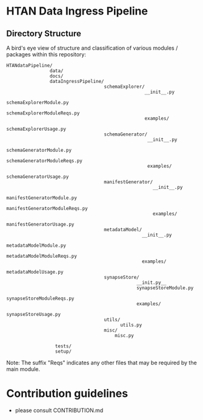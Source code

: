 # HTAN Data Ingress Pipeline

## Directory Structure

A bird's eye view of structure and classification of various modules / packages within this repository:
    
    HTANdataPipeline/
                    data/
                    docs/
                    dataIngressPipeline/
                                        schemaExplorer/
                                                       __init__.py
                                                       schemaExplorerModule.py
                                                       schemaExplorerModuleReqs.py
                                                       examples/
                                                                schemaExplorerUsage.py
                                        schemaGenerator/
                                                        __init__.py
                                                        schemaGeneratorModule.py
                                                        schemaGeneratorModuleReqs.py
                                                        examples/
                                                                 schemaGeneratorUsage.py
                                        manifestGenerator/
                                                          __init__.py
                                                          manifestGeneratorModule.py
                                                          manifestGeneratorModuleReqs.py
                                                          examples/
                                                                   manifestGeneratorUsage.py
                                        metadataModel/
                                                      __init__.py
                                                      metadataModelModule.py
                                                      metadataModelModuleReqs.py
                                                      examples/
                                                               metadataModelUsage.py
                                        synapseStore/
                                                    __init.py__
                                                    synapseStoreModule.py
                                                    synapseStoreModuleReqs.py
                                                    examples/
                                                             synapseStoreUsage.py
                                        utils/
                                              utils.py
                                        misc/
                                            misc.py
                       
                      tests/
                      setup/
                        
Note: The suffix "Reqs" indicates any other files that may be required by the main module.

# Contribution guidelines
* please consult CONTRIBUTION.md
